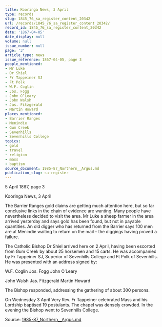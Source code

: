 ```yaml
---
title: Kooringa News, 3 April
type: records
slug: 1845_76_sa_register_content_20342
url: /records/1845_76_sa_register_content_20342/
record_id: 1845_76_sa_register_content_20342
date: '1867-04-05'
date_display: null
volume: null
issue_number: null
page: '3'
article_type: news
issue_reference: 1867-04-05, page 3
people_mentioned:
- Mr Luke
- Dr Shiel
- Fr Tappeiner SJ
- Ft Polk
- W.F. Coglin
- Jos. Fogg
- John O’Leary
- John Walsh
- Jas. Fitzgerald
- Martin Howard
places_mentioned:
- Barrier Ranges
- Menindie
- Gum Creek
- Sevenhills
- Sevenhills College
topics:
- gold
- travel
- religion
- mass
- baptism
source_document: 1985-87_Northern__Argus.md
publication_slug: sa-register
---
```


5 April 1867, page 3

Kooringa News, 3 April

The Barrier Ranges gold claims are getting much attention here, but so far conclusive links in the chain of evidence are wanting.  Many people have nevertheless decided to visit the area.  Mr Luke a sheep farmer in the area arrived yesterday and says gold has been found, but not in payable quantities.  An old digger who has returned from the Barrier says 100 men are at Menindie waiting to return on the mail – the diggings having proved a failure.

The Catholic Bishop Dr Shiel arrived here on 2 April, having been escorted from Gum Creek by about 25 horsemen and 15 carts.  He was accompanied by Fr Tappeiner SJ, Superior of Sevenhills College and Ft Polk of Sevenhills.  He was presented with an address signed by:

W.F. Coglin	Jos. Fogg	John O’Leary

John Walsh	Jas. Fitzgerald	Martin Howard

The Bishop responded, addressing the gathering of about 300 persons.

On Wednesday 3 April Very Rev. Fr Tappeiner celebrated Mass and his Lordship baptised 19 postulants.  The chapel was densely crowded.  In the evening the Bishop went to Sevenhills College.

Source: [1985-87_Northern__Argus.md](/downloads/markdown/1985-87_Northern__Argus.md)
